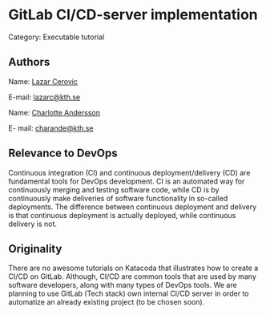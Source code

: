 # GitLab CI/CD-server implementation  
Category: Executable tutorial
## Authors

Name: [Lazar Cerovic](https://github.com/lazarko)


E-mail: lazarc@kth.se


Name: [Charlotte Andersson](https://github.com/charlottea98)


E- mail: charande@kth.se

## Relevance to DevOps
Continuous integration (CI) and continuous deployment/delivery (CD) are fundamental
tools for DevOps development. CI is an automated way for continuously merging and testing
software code, while CD is by continuously make deliveries of software functionality in so-called deployments. 
The difference between continuous deployment and delivery is that continuous deployment is actually 
deployed, while continuous delivery is not. 

## Originality

There are no awesome tutorials on Katacoda that illustrates how to create a CI/CD on GitLab. 
Although, CI/CD are common tools that are used by many software developers, along with many
types of DevOps tools. We are planning to use GitLab (Tech stack) own internal CI/CD server in order to automatize an already existing project (to be chosen soon). 